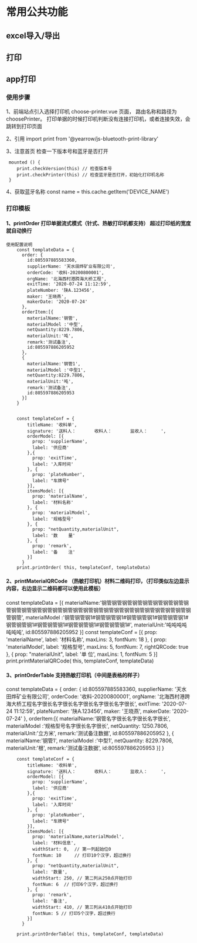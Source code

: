 # 常用公共功能


## excel导入/导出

## 打印

## app打印
### 使用步骤
  1、前端站点引入选择打印机 choose-printer.vue 页面， 路由名称和路径为 choosePrinter。 打印单据的时候打印机判断没有连接打印机，或者连接失效，会跳转到打印页面

  2、引用 import print from '@yearrow/js-bluetooth-print-library'

  3、注意首页 检查一下版本号和蓝牙是否打开

  ```
   mounted () {
      print.checkVersion(this) // 检查版本号
      print.checkPrinter(this) // 检查蓝牙是否打开，初始化打印机名称
   }  
  ``` 
  
  4、获取蓝牙名称 const name = this.cache.getItem('DEVICE_NAME')

### 打印模板
#### 1、printOrder 打印单据流式模式（针式、热敏打印机都支持） 超过打印纸的宽度就自动换行
    使用配置说明 
        const templateData = {
          order: {
            id:805597885583360,
            supplierName: '天水田烨矿业有限公司',
            orderCode: '收料-20200800001',
            orgName: '北海西村港跨海大桥工程',
            exitTime: '2020-07-24 11:12:59',
            plateNumber: '陕A.123456',
            maker: '王晓燕',
            makerDate: '2020-07-24' 
          },
          orderItem:[{
            materialName:'钢管',
            materialModel :'中型',
            netQuantity:8229.7806,
            materialUnit:'吨',
            remark:'测试备注',
            id:805597886205952 
          },
          {
            materialName:'钢管1',
            materialModel :'中型1',
            netQuantity:8229.7806,
            materialUnit:'吨',
            remark:'测试备注',
            id:805597886205953 
          }]
        }

        
        const templateConf = {
            titleName: '收料单',
            signature: '送料人：       收料人：       监收人：     ',
            orderModel: [{
              prop: 'supplierName',
              label: '供应商'
            },{
              prop: 'exitTime',
              label: '入库时间'
            }, {
              prop: 'plateNumber',
              label: "车牌号"
            }],
            itemsModel: [{
              prop: 'materialName',
              label: '材料名称'
            }, {
              prop: 'materialModel',
              label: '规格型号'
            }, {
              prop: "netQuantity,materialUnit",
              label: '数    量'
            }, {
              prop: 'remark',
              label: '备    注'
            }]
          }
        print.printOrder( this, templateConf, templateData)

#### 2、printMaterialQRCode （热敏打印机）材料二维码打印，（打印类似左边显示内容，右边显示二维码都可以使用此模板）
  const templateData = [{
            materialName:'钢管钢管钢管钢管钢管钢管钢管钢管钢管钢管钢管钢管钢管钢管钢管钢管钢管钢管钢管钢管钢管钢管钢管钢管钢管钢管钢管钢管',
            materialModel :'钢管钢管钢1#钢管钢管钢1#钢管钢管钢1#钢管钢管钢1#钢管钢管钢1#钢管钢管钢1#钢管钢管钢1#钢管钢管钢1#',
            materialUnit:'吨吨吨吨吨吨吨',
            id:805597886205952 
          }]
        const templateConf = [{
              prop: 'materialName',
              label: '材料名称',
              maxLins: 3,
              fontNum: 18
            }, {
              prop: 'materialModel',
              label: '规格型号',
              maxLins: 5,
              fontNum: 7,
              rightQRCode: true
            }, {
              prop: "materialUnit",
              label: '单   位',
              maxLins: 1,
              fontNum: 5
            }]
        print.printMaterialQRCode( this, templateConf, templateData)

#### 3、printOrderTable 支持热敏打印机（中间是表格的样子）  
  const templateData = {
          order: {
            id:805597885583360,
            supplierName: '天水田烨矿业有限公司',
            orderCode: '收料-20200800001',
            orgName: '北海西村港跨海大桥工程名字很长名字很长名字很长名字很长名字很长',
            exitTime: '2020-07-24 11:12:59',
            plateNumber: '陕A.123456',
            maker: '王晓燕',
            makerDate: '2020-07-24' 
          },
          orderItem:[{
            materialName:'钢管名字很长名字很长名字很长',
            materialModel :'规格型号名字很长名字很长',
            netQuantity: 1250.7806,
            materialUnit:'立方米',
            remark:'测试备注数据',
            id:805597886205952 
          },
          {
            materialName:'钢管1',
            materialModel :'中型1',
            netQuantity: 8229.7806,
            materialUnit:'根',
            remark:'测试备注数据',
            id:805597886205953 
          }]
        }
        
        const templateConf = {
            titleName: '收料单',
            signature: '送料人：       收料人：       监收人：     ',
            orderModel: [{
              prop: 'supplierName',
              label: '供应商'
            },{
              prop: 'exitTime',
              label: '入库时间'
            }, {
              prop: 'plateNumber',
              label: "车牌号"
            }],
            itemsModel: [{
              prop: 'materialName,materialModel',
              label: '材料信息',
              widthStart: 0,  // 第一列起始位0 
              fontNum: 10     // 打印10个汉字，超过换行
            }, {
              prop: "netQuantity,materialUnit",
              label: '数量',
              widthStart: 250, // 第二列从250点开始打印
              fontNum: 6  // 打印6个汉字，超过换行
            }, {
              prop: 'remark',
              label: '备注',
              widthStart: 410, // 第三列从410点开始打印
              fontNum: 5 // 打印5个汉字，超过换行
            }]
          }

        print.printOrderTable( this, templateConf, templateData)       
